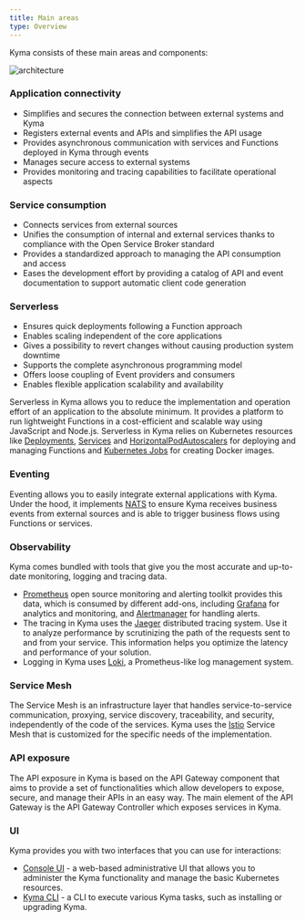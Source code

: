 ```yaml
---
title: Main areas
type: Overview
---
```


Kyma consists of these main areas and components:

![architecture](./assets/kyma-areas.svg)

### Application connectivity

- Simplifies and secures the connection between external systems and Kyma
- Registers external events and APIs and simplifies the API usage
- Provides asynchronous communication with services and Functions deployed in Kyma through events
- Manages secure access to external systems
- Provides monitoring and tracing capabilities to facilitate operational aspects

### Service consumption

- Connects services from external sources
- Unifies the consumption of internal and external services thanks to compliance with the Open Service Broker standard
- Provides a standardized approach to managing the API consumption and access
- Eases the development effort by providing a catalog of API and event documentation to support automatic client code generation

### Serverless

- Ensures quick deployments following a Function approach
- Enables scaling independent of the core applications
- Gives a possibility to revert changes without causing production system downtime
- Supports the complete asynchronous programming model
- Offers loose coupling of Event providers and consumers
- Enables flexible application scalability and availability

Serverless in Kyma allows you to reduce the implementation and operation effort of an application to the absolute minimum. It provides a platform to run lightweight Functions in a cost-efficient and scalable way using JavaScript and Node.js. Serverless in Kyma relies on Kubernetes resources like [Deployments](https://kubernetes.io/docs/concepts/workloads/controllers/deployment/), [Services](https://kubernetes.io/docs/concepts/services-networking/service/) and [HorizontalPodAutoscalers](https://kubernetes.io/docs/tasks/run-application/horizontal-pod-autoscale/) for deploying and managing Functions and [Kubernetes Jobs](https://kubernetes.io/docs/concepts/workloads/controllers/jobs-run-to-completion/) for creating Docker images.

### Eventing

Eventing allows you to easily integrate external applications with Kyma. Under the hood, it implements [NATS](https://docs.nats.io/) to ensure Kyma receives business events from external sources and is able to trigger business flows using Functions or services.

### Observability

Kyma comes bundled with tools that give you the most accurate and up-to-date monitoring, logging and tracing data.
- [Prometheus](https://prometheus.io/) open source monitoring and alerting toolkit provides this data, which is consumed by different add-ons, including [Grafana](https://grafana.com/) for analytics and monitoring, and [Alertmanager](https://prometheus.io/docs/alerting/alertmanager/) for handling alerts.
- The tracing in Kyma uses the [Jaeger](https://github.com/jaegertracing) distributed tracing system. Use it to analyze performance by scrutinizing the path of the requests sent to and from your service. This information helps you optimize the latency and performance of your solution.
- Logging in Kyma uses [Loki](https://github.com/grafana/loki), a Prometheus-like log management system.

### Service Mesh

The Service Mesh is an infrastructure layer that handles service-to-service communication, proxying, service discovery, traceability, and security, independently of the code of the services. Kyma uses the [Istio](https://istio.io/) Service Mesh that is customized for the specific needs of the implementation.

### API exposure

The API exposure in Kyma is based on the API Gateway component that aims to provide a set of functionalities which allow developers to expose, secure, and manage their APIs in an easy way. The main element of the API Gateway is the API Gateway Controller which exposes services in Kyma.

### UI

Kyma provides you with two interfaces that you can use for interactions:

- [Console UI](./02-main-areas/ui/02-console-overview.md) - a web-based administrative UI that allows you to administer the Kyma functionality and manage the basic Kubernetes resources.
- [Kyma CLI](./02-main-areas/ui/01-CLI-overview.md) - a CLI to execute various Kyma tasks, such as installing or upgrading Kyma.
